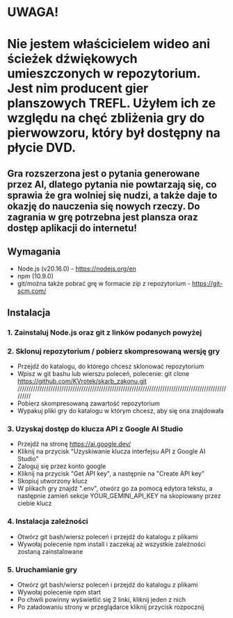# UWAGA!
# Nie jestem właścicielem wideo ani ścieżek dźwiękowych umieszczonych w repozytorium. Jest nim producent gier planszowych TREFL. Użyłem ich ze względu na chęć zbliżenia gry do pierwowzoru, który był dostępny na płycie DVD.
## Gra rozszerzona jest o pytania generowane przez AI, dlatego pytania nie powtarzają się, co sprawia że gra wolniej się nudzi, a także daje to okazję do nauczenia się nowych rzeczy. Do zagrania w grę potrzebna jest plansza oraz dostęp aplikacji do internetu!

## Wymagania
- Node.js (v20.16.0) - https://nodejs.org/en
- npm (10.9.0)
- git/można także pobrać grę w formacie zip z repozytorium - https://git-scm.com/

## Instalacja
### 1. Zainstaluj Node.js oraz git z linków podanych powyżej
### 2. Sklonuj repozytorium / pobierz skompresowaną wersję gry
- Przejdź do katalogu, do którego chcesz sklonować repozytorium
- Wpisz w git bashu lub wierszu poleceń, polecenie: git clone https://github.com/KVrotek/skarb_zakonu.git
  /////////////////////////////////////////////////////////////////////////////////////////////////////
- Pobierz skompresowaną zawartość repozytorium 
- Wypakuj pliki gry do katalogu w którym chcesz, aby się ona znajdowała
### 3. Uzyskaj dostęp do klucza API z Google AI Studio
- Przejdź na stronę https://ai.google.dev/
- Kliknij na przycisk "Uzyskiwanie klucza interfejsu API z Google AI Studio"
- Zaloguj się przez konto google
- Kliknij na przycisk "Get API key", a następnie na "Create API key"
- Skopiuj utworzony klucz
- W plikach gry znajdź ".env", otwórz go za pomocą edytora tekstu, a następnie zamień sekcje YOUR_GEMINI_API_KEY na skopiowany przez ciebie klucz
### 4. Instalacja zależności
- Otwórz git bash/wiersz poleceń i przejdź do katalogu z plikami
- Wywołaj polecenie npm install i zaczekaj aż wszystkie zależności zostaną zainstalowane
### 5. Uruchamianie gry
- Otwórz git bash/wiersz poleceń i przejdź do katalogu z plikami
- Wywołaj polecenie npm start
- Po chwili powinny wyświetlić się 2 linki, kliknij jeden z nich
- Po załadowaniu strony w przeglądarce kliknij przycisk rozpocznij
